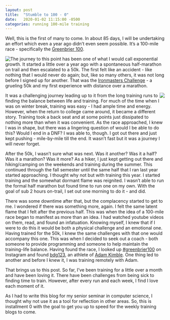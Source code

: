 ```yaml
---
layout: post
title:  "Stumble to 100 - 0"
date:   2020-01-02 11:15:00 -0500
categories: running 100-mile training
---
```


Well, this is the first of many to come. In about 85 days, I will be undertaking an effort which even a year ago didn’t even seem possible. It’s a 100-mile race - specifically the [Greenbrier 100](https://ultrasignup.com/register.aspx?did=70284).


<img style="float: left;" src="/assets/Greenbrier100.png">

The journey to this point has been one of what I would call exponential growth. It started a little over a year ago with a spontaneous half-marathon on trail and then escalated to a 50k. The first felt like an accident - like nothing that I would never do again; but, like so many others, it was not long before I signed up for another. That was the [Ironmasters Challenge](https://ironmasterschallenge.com/158-2/) - a grueling 50k and my first experience with distance over a marathon.


<img style="float: right;" src="/assets/IronMasters.png">

 It was a challenging journey leading up to it from the long training runs to finding the balance between life and training. For much of the time when I was on winter break, training was easy - I had ample time and energy. However, when the return to college came around, it became a different story. Training took a back seat and at some points just dissipated to nothing more than when it was convenient. As the race approached, I knew I was in shape, but there was a lingering question of would I be able to do this? Would I end in a DNF? I was able to, though. I got out there and just kept pushing - mile-by-mile till the end. It wasn’t fast but it was a journey I will never forget.

After the 50k, I wasn’t sure what was next. Was it another? Was it a half? Was it a marathon? Was it more? As a hiker, I just kept getting out there and hiking/camping on the weekends and training during the summer. This continued through the fall semester until the same half that I ran last year started approaching. I thought why not but with training this year. I started training and the somewhat dormant flame was reignited. I wasn’t able to run the formal half marathon but found time to run one on my own. With the goal of sub 2 hours on-trail, I set out one morning to do it -  and did.

There was some downtime after that, but the complacency started to get to me. I wondered if there was something more, again. I felt the same latent flame that I felt after the previous half. This was when the idea of a 100-mile race began to manifest as more than an idea. I had watched youtube videos on them, read, and found an infatuation. Knowing myself, I knew that if I were to do this it would be both a physical challenge and an emotional one. Having trained for the 50k, I knew the same challenges with that one would accompany this one. This was when I decided to seek out a coach - both someone to provide programming and someone to help maintain the training-life balance. Having found the race, I looked up [#greenbrier100](https://www.instagram.com/explore/tags/greenbrier100/) on Instagram and found [bdg123](https://www.instagram.com/p/BwcXeDDDgBD/), an athlete of [Adam Kimble](https://adamkimble.com/). One thing led to another and before I knew it, I was training remotely with Adam.

That brings us to this post. So far, I’ve been training for a little over a month and have been loving it. There have been challenges from being sick to finding time to train. However, after every run and each week, I find I love each moment of it.

As I had to write this blog for my senior seminar in computer science, I thought why not use it as a tool for reflection in other areas. So, this is installment 0 with the goal to get you up to speed for the weekly training blogs to come.
